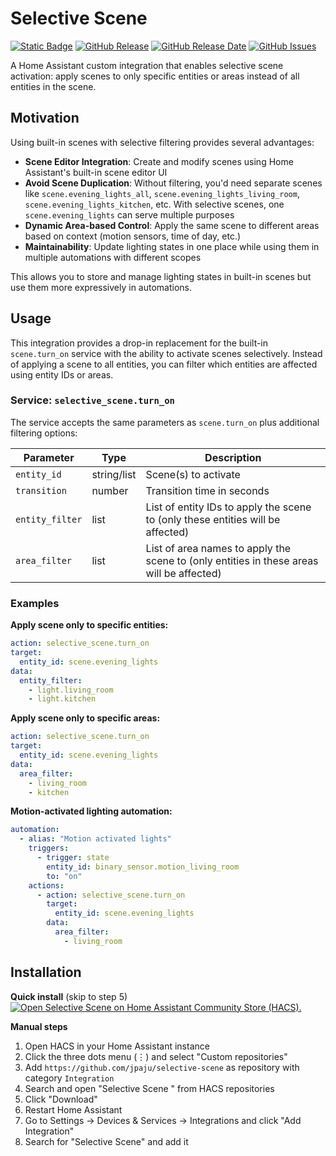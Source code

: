 # Selective Scene

[![Static Badge](https://img.shields.io/badge/HACS-Custom-41BDF5?style=for-the-badge&logo=homeassistantcommunitystore&logoColor=white)](https://github.com/hacs/integration)
[![GitHub Release](https://img.shields.io/github/v/release/jpaju/selective-scene?style=for-the-badge)](https://github.com/jpaju/selective-scene/releases)
[![GitHub Release Date](https://img.shields.io/github/release-date/jpaju/selective-scene?style=for-the-badge&label=Latest%20Release)](https://github.com/jpaju/selective-scene/releases/latest)
[![GitHub Issues](https://img.shields.io/github/issues/jpaju/selective-scene?style=for-the-badge)](https://github.com/jpaju/selective-scene/issues)

A Home Assistant custom integration that enables selective scene activation: apply scenes to only specific entities or areas instead of all entities in the scene.

## Motivation

Using built-in scenes with selective filtering provides several advantages:

- **Scene Editor Integration**: Create and modify scenes using Home Assistant's built-in scene editor UI
- **Avoid Scene Duplication**: Without filtering, you'd need separate scenes like `scene.evening_lights_all`, `scene.evening_lights_living_room`, `scene.evening_lights_kitchen`, etc. With selective scenes, one `scene.evening_lights` can serve multiple purposes
- **Dynamic Area-based Control**: Apply the same scene to different areas based on context (motion sensors, time of day, etc.)
- **Maintainability**: Update lighting states in one place while using them in multiple automations with different scopes

This allows you to store and manage lighting states in built-in scenes but use them more expressively in automations.

## Usage

This integration provides a drop-in replacement for the built-in `scene.turn_on` service with the ability to activate scenes selectively.
Instead of applying a scene to all entities, you can filter which entities are affected using entity IDs or areas.

### Service: `selective_scene.turn_on`

The service accepts the same parameters as `scene.turn_on` plus additional filtering options:

| Parameter       | Type        | Description                                                                              |
| --------------- | ----------- | ---------------------------------------------------------------------------------------- |
| `entity_id`     | string/list | Scene(s) to activate                                                                     |
| `transition`    | number      | Transition time in seconds                                                               |
| `entity_filter` | list        | List of entity IDs to apply the scene to (only these entities will be affected)          |
| `area_filter`   | list        | List of area names to apply the scene to (only entities in these areas will be affected) |

### Examples

**Apply scene only to specific entities:**

```yaml
action: selective_scene.turn_on
target:
  entity_id: scene.evening_lights
data:
  entity_filter:
    - light.living_room
    - light.kitchen
```

**Apply scene only to specific areas:**

```yaml
action: selective_scene.turn_on
target:
  entity_id: scene.evening_lights
data:
  area_filter:
    - living_room
    - kitchen
```

**Motion-activated lighting automation:**

```yaml
automation:
  - alias: "Motion activated lights"
    triggers:
      - trigger: state
        entity_id: binary_sensor.motion_living_room
        to: "on"
    actions:
      - action: selective_scene.turn_on
        target:
          entity_id: scene.evening_lights
        data:
          area_filter:
            - living_room
```

## Installation

**Quick install** (skip to step 5)
<br>
[![Open Selective Scene on Home Assistant Community Store (HACS).](https://my.home-assistant.io/badges/hacs_repository.svg)](https://my.home-assistant.io/redirect/hacs_repository/?owner=jpaju&repository=selective-scene)

**Manual steps**

1. Open HACS in your Home Assistant instance
2. Click the three dots menu (⋮) and select "Custom repositories"
3. Add `https://github.com/jpaju/selective-scene` as repository with category `Integration`
4. Search and open "Selective Scene " from HACS repositories
5. Click "Download"
6. Restart Home Assistant
7. Go to Settings → Devices & Services → Integrations and click "Add Integration"
8. Search for "Selective Scene" and add it
